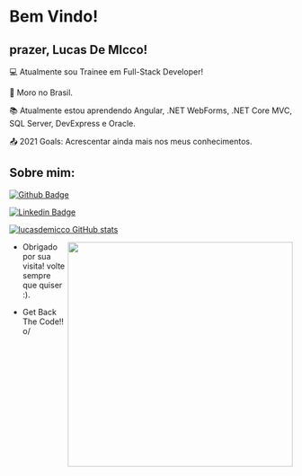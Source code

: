 # Bem Vindo!

 

## prazer, Lucas De MIcco!

 

:computer: Atualmente sou Trainee em Full-Stack Developer!

:house_with_garden: Moro no Brasil.

:books: Atualmente estou aprendendo Angular, .NET WebForms, .NET Core MVC, SQL Server, DevExpress e Oracle.

:outbox_tray: 2021 Goals: Acrescentar ainda mais nos meus conhecimentos.

 

## Sobre mim:

[![Github Badge](https://img.shields.io/badge/-Github-000?style=flat-square&logo=Github&logoColor=white&link=https://github.com/lucasdemicco)](https://github.com/lucasdemicco)

[![Linkedin Badge](https://img.shields.io/badge/-LinkedIn-blue?style=flat-square&logo=Linkedin&logoColor=white&link=https://www.linkedin.com/in/lucas-de-micco-a40b23208/)](https://https://www.linkedin.com/in/lucas-de-micco-a40b23208/)

[![lucasdemicco GitHub stats](https://github-readme-stats.vercel.app/api?username=lucasdemicco)](https://github.com/lucasdemicco/github-readme-stats)

<img align="right" width="400" height="400" src="	https://img.shields.io/badge/C%23-239120?style=for-the-badge&logo=c-sharp&logoColor=white">





- Obrigado por sua visita! volte sempre que quiser :).

- Get Back The Code!! o/
